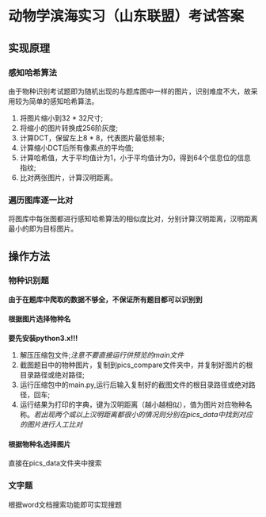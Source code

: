# 动物学滨海实习（山东联盟）考试答案
## 实现原理
### 感知哈希算法
由于物种识别考试题即为随机出现的与题库图中一样的图片，识别难度不大，故采用较为简单的感知哈希算法。  
1. 将图片缩小到32 * 32尺寸;  
2. 将缩小的图片转换成256阶灰度;  
3. 计算DCT，保留左上8 * 8，代表图片最低频率;  
4. 计算缩小DCT后所有像素点的平均值;  
5. 计算哈希值，大于平均值计为1，小于平均值计为0，得到64个信息位的信息指纹;  
6. 比对两张图片，计算汉明距离。
### 遍历图库逐一比对
将图库中每张图都进行感知哈希算法的相似度比对，分别计算汉明距离，汉明距离最小的即为目标图片。
## 操作方法
### 物种识别题
**由于在题库中爬取的数据不够全，不保证所有题目都可以识别到**
#### 根据图片选择物种名
**要先安装python3.x!!!**
1. 解压压缩包文件;*注意不要直接运行供预览的main文件*  
2. 截图题目中的物种图片，复制到pics_compare文件夹中，并复制好图片的根目录路径或绝对路径;  
3. 运行压缩包中的main.py,运行后输入复制好的截图文件的根目录路径或绝对路径，回车;  
4. 运行结果为打印的字典，键为汉明距离（越小越相似），值为图片对应物种名称。*若出现两个或以上汉明距离都很小的情况则分别在pics_data中找到对应的图片进行人工比对*  
#### 根据物种名选择图片
直接在pics_data文件夹中搜索
### 文字题
根据word文档搜索功能即可实现搜题
